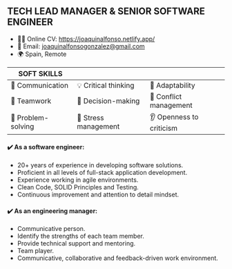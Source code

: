 ## TECH LEAD MANAGER & SENIOR SOFTWARE ENGINEER

- :man_office_worker: Online CV: https://joaquinalfonso.netlify.app/
- :email: Email: joaquinalfonsogonzalez@gmail.com
- :earth_africa: Spain, Remote

| SOFT SKILLS |  |  |
| ------------- | ------------- | ------------ |
| :speech_balloon: Communication | :bulb: Critical thinking | :cartwheeling: Adaptability |
| :basketball: Teamwork | :twisted_rightwards_arrows: Decision-making | :handshake: Conflict management |
| :brain: Problem-solving | :raised_hands: Stress management | :ear: Openness to criticism |

#### :heavy_check_mark: As a software engineer:
* 20+ years of experience in developing software solutions.
* Proficient in all levels of full-stack application development.
* Experience working in agile environments.
* Clean Code, SOLID Principles and Testing.
* Continuous improvement and attention to detail mindset.
#### :heavy_check_mark: As an engineering manager:
* Communicative person.
* Identify the strengths of each team member.
* Provide technical support and mentoring.
* Team player.
* Communicative, collaborative and feedback-driven work environment.


<!--
**joaquinalfonso/JoaquinAlfonso** is a ✨ _special_ ✨ repository because its `README.md` (this file) appears on your GitHub profile.

Here are some ideas to get you started:

- 🔭 I’m currently working on ...
- 🌱 I’m currently learning ...
- 👯 I’m looking to collaborate on ...
- 🤔 I’m looking for help with ...
- 💬 Ask me about ...
- 📫 How to reach me: ...
- 😄 Pronouns: ...
- ⚡ Fun fact: ...
-->
